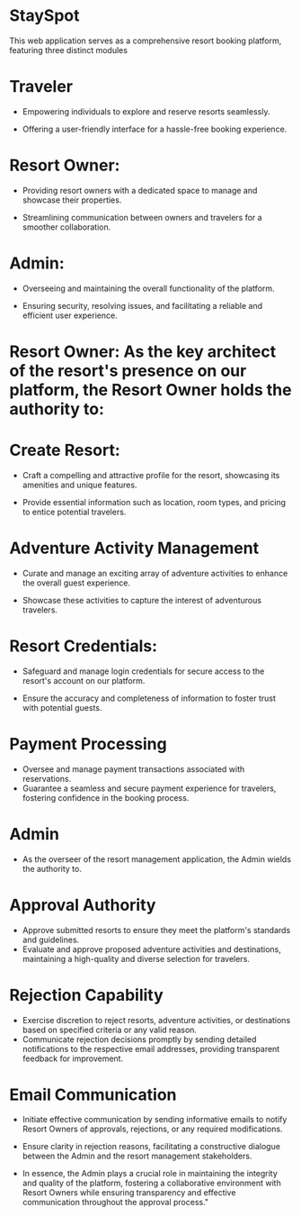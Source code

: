 # StaySpot

This web application serves as a comprehensive resort booking platform, featuring three distinct modules

# Traveler


- Empowering individuals to explore and reserve resorts seamlessly.

-  Offering a user-friendly interface for a hassle-free booking experience.


# Resort Owner:

- Providing resort owners with a dedicated space to manage and showcase their properties.

- Streamlining communication between owners and travelers for a smoother collaboration.

# Admin:

- Overseeing and maintaining the overall functionality of the platform.

- Ensuring security, resolving issues, and facilitating a reliable and efficient user experience.


 # Resort Owner: As the key architect of the resort's presence on our platform, the Resort Owner holds the authority to:

 # Create Resort:

 - Craft a compelling and attractive profile for the resort, showcasing its amenities and unique features.

 - Provide essential information such as location, room types, and pricing to entice potential travelers.

# Adventure Activity Management

- Curate and manage an exciting array of adventure activities to enhance the overall guest experience.

- Showcase these activities to capture the interest of adventurous travelers.

# Resort Credentials:

- Safeguard and manage login credentials for secure access to the resort's account on our platform.

- Ensure the accuracy and completeness of information to foster trust with potential guests.

# Payment Processing

- Oversee and manage payment transactions associated with reservations.
- Guarantee a seamless and secure payment experience for travelers, fostering confidence in the booking process.

 # Admin

- As the overseer of the resort management application, the Admin wields the authority to.
# Approval Authority
- Approve submitted resorts to ensure they meet the platform's standards and guidelines.
- Evaluate and approve proposed adventure activities and destinations, maintaining a high-quality and diverse selection for travelers.

# Rejection Capability

- Exercise discretion to reject resorts, adventure activities, or destinations based on specified criteria or any valid reason.
- Communicate rejection decisions promptly by sending detailed notifications to the respective email addresses, providing transparent feedback for improvement.

# Email Communication

- Initiate effective communication by sending informative emails to notify Resort Owners of approvals, rejections, or any required modifications.
- Ensure clarity in rejection reasons, facilitating a constructive dialogue between the Admin and the resort management stakeholders.

- In essence, the Admin plays a crucial role in maintaining the integrity and quality of the platform, fostering a collaborative environment with Resort Owners while ensuring transparency and effective communication throughout the approval process."














 








